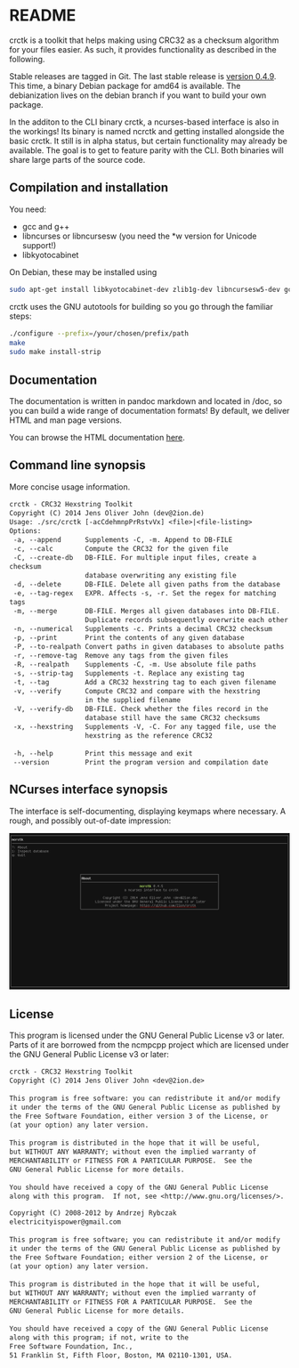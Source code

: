 # README

crctk is a toolkit that helps making using CRC32 as a checksum algorithm
for your files easier. As such, it provides functionality as described
in the following.

Stable releases are tagged in Git. The last stable release is [version
0.4.9](https://github.com/2ion/crctk/releases/tag/0.4.9). This time, a
binary Debian package for amd64 is available. The debianization
lives on the debian branch if you want to build your own package.

In the additon to the CLI binary crctk, a ncurses-based interface is
also in the workings! Its binary is named ncrctk and getting installed
alongside the basic crctk. It still is in alpha status, but certain
functionality may already be available. The goal is to get to feature
parity with the CLI. Both binaries will share large parts of the source
code.

## Compilation and installation

You need:

- gcc and g++
- libncurses or libncursesw (you need the \*w version for Unicode
  support!)
- libkyotocabinet

On Debian, these may be installed using
```sh
sudo apt-get install libkyotocabinet-dev zlib1g-dev libncursesw5-dev gcc g++
```

crctk uses the GNU autotools for building so you go through the familiar
steps:

```sh
./configure --prefix=/your/chosen/prefix/path
make
sudo make install-strip
```

## Documentation

The documentation is written in pandoc markdown and located in /doc, so
you can build a wide range of documentation formats! By default, we
deliver HTML and man page versions.

You can browse the HTML documentation [here](https://2ion.github.io/crctk).

## Command line synopsis

More concise usage information.

```
crctk - CRC32 Hexstring Toolkit
Copyright (C) 2014 Jens Oliver John (dev@2ion.de)
Usage: ./src/crctk [-acCdehmnpPrRstvVx] <file>|<file-listing>
Options:
 -a, --append      Supplements -C, -m. Append to DB-FILE
 -c, --calc        Compute the CRC32 for the given file
 -C, --create-db   DB-FILE. For multiple input files, create a checksum
                   database overwriting any existing file
 -d, --delete      DB-FILE. Delete all given paths from the database
 -e, --tag-regex   EXPR. Affects -s, -r. Set the regex for matching tags
 -m, --merge       DB-FILE. Merges all given databases into DB-FILE.
                   Duplicate records subsequently overwrite each other
 -n, --numerical   Supplements -c. Prints a decimal CRC32 checksum
 -p, --print       Print the contents of any given database
 -P, --to-realpath Convert paths in given databases to absolute paths
 -r, --remove-tag  Remove any tags from the given files
 -R, --realpath    Supplements -C, -m. Use absolute file paths
 -s, --strip-tag   Supplements -t. Replace any existing tag
 -t, --tag         Add a CRC32 hexstring tag to each given filename
 -v, --verify      Compute CRC32 and compare with the hexstring
                   in the supplied filename
 -V, --verify-db   DB-FILE. Check whether the files record in the
                   database still have the same CRC32 checksums
 -x, --hexstring   Supplements -V, -C. For any tagged file, use the
                   hexstring as the reference CRC32

 -h, --help        Print this message and exit
 --version         Print the program version and compilation date
```

## NCurses interface synopsis

The interface is self-documenting, displaying keymaps where necessary. A
rough, and possibly out-of-date impression:

![Screenshot](https://raw.githubusercontent.com/2ion/crctk/master/README-resources/screenshot-cursesui.png)

## License

This program is licensed under the GNU General Public License v3 or
later. Parts of it are borrowed from the ncmpcpp project which are
licensed under the GNU General Public License v3 or later:

```
crctk - CRC32 Hexstring Toolkit
Copyright (C) 2014 Jens Oliver John <dev@2ion.de>

This program is free software: you can redistribute it and/or modify
it under the terms of the GNU General Public License as published by
the Free Software Foundation, either version 3 of the License, or
(at your option) any later version.

This program is distributed in the hope that it will be useful,
but WITHOUT ANY WARRANTY; without even the implied warranty of
MERCHANTABILITY or FITNESS FOR A PARTICULAR PURPOSE.  See the
GNU General Public License for more details.

You should have received a copy of the GNU General Public License
along with this program.  If not, see <http://www.gnu.org/licenses/>.
```

```
Copyright (C) 2008-2012 by Andrzej Rybczak                            
electricityispower@gmail.com                                          
                                                                      
This program is free software; you can redistribute it and/or modify  
it under the terms of the GNU General Public License as published by  
the Free Software Foundation; either version 2 of the License, or     
(at your option) any later version.                                   
                                                                      
This program is distributed in the hope that it will be useful,       
but WITHOUT ANY WARRANTY; without even the implied warranty of        
MERCHANTABILITY or FITNESS FOR A PARTICULAR PURPOSE.  See the         
GNU General Public License for more details.                          
                                                                      
You should have received a copy of the GNU General Public License     
along with this program; if not, write to the                         
Free Software Foundation, Inc.,                                       
51 Franklin St, Fifth Floor, Boston, MA 02110-1301, USA.              
```
